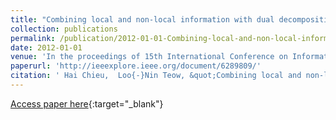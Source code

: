 ```yaml
---
title: "Combining local and non-local information with dual decomposition for named entity recognition from text"
collection: publications
permalink: /publication/2012-01-01-Combining-local-and-non-local-information-with-dual-decomposition-for-named-entity-recognition-from-text
date: 2012-01-01
venue: 'In the proceedings of 15th International Conference on Information Fusion, FUSION 2012, Singapore, July 9-12, 2012'
paperurl: 'http://ieeexplore.ieee.org/document/6289809/'
citation: ' Hai Chieu,  Loo{-}Nin Teow, &quot;Combining local and non-local information with dual decomposition for named entity recognition from text.&quot; In the proceedings of 15th International Conference on Information Fusion, FUSION 2012, Singapore, July 9-12, 2012, 2012.'
---
```

[Access paper here](http://ieeexplore.ieee.org/document/6289809/){:target="_blank"}
